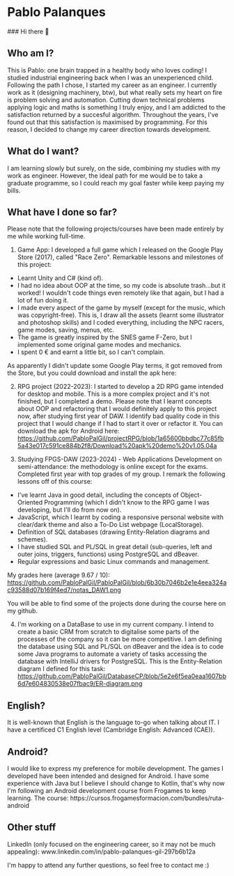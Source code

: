 <h1>Pablo Palanques</h1>
### Hi there 👋

<h2>Who am I?</h2>

This is Pablo: one brain trapped in a healthy body who loves coding! I studied industrial engineering back when I was an unexperienced child. Following the path I chose, I started my career as an engineer. I currently work as it (designing machinery, btw), but what really sets my heart on fire is problem solving and automation. Cutting down technical problems applying logic and maths is something I truly enjoy, and I am addicted to the satisfaction returned by a succesful algorithm. Throughout the years, I've found out that this satisfaction is maximised by programming. For this reason, I decided to change my career direction towards development.



<h2>What do I want?</h2>

I am learning slowly but surely, on the side, combining my studies with my work as engineer. However, the ideal path for me would be to take a graduate programme, so I could reach my goal faster while keep paying my bills.

<h2>What have I done so far?</h2>

Please note that the following projects/courses have been made entirely by me while working full-time.

1) Game App: I developed a full game which I released on the Google Play Store (2017), called "Race Zero". Remarkable lessons and milestones of this project:
  - Learnt Unity and C# (kind of).
  - I had no idea about OOP at the time, so my code is absolute trash...but it worked! I wouldn't code things even remotely like that         again, but I had a lot of fun doing it.
  - I made every aspect of the game by myself (except for the music, which was copyright-free). This is, I draw all the assets (learnt some   illustrator and photoshop skills) and I coded everything, including the NPC racers, game modes, saving, menus, etc.
  - The game is greatly inspired by the SNES game F-Zero, but I implemented some original game modes and mechanics.
  - I spent 0 € and earnt a little bit, so I can't complain.

  As apparently I didn't update some Google Play terms, it got removed from the Store, but you could download and install the apk here:
  

2) RPG project (2022-2023): I started to develop a 2D RPG game intended for desktop and mobile. This is a more complex project and it's not finished, but I completed a demo. Please note that I learnt concepts about OOP and refactoring that I would definitely apply to this project now, after studying first year of DAW. I identify bad quality code in this project that I would change if I had to start it over or refactor it. You can download the apk for Android here:
https://github.com/PabloPalGil/projectRPG/blob/1a65600bbdbc77c85fb5a43e017c591ce884b2f8/Download%20apk%20demo%20v1.05.04a


4) Studying FPGS-DAW (2023-2024) - Web Applications Development on semi-attendance: the methodology is online except for the exams. Completed first year with top grades of my group. I remark the following lessons off of this course:
  - I've learnt Java in good detail, including the concepts of Object-Oriented Programming (which I didn't know to the RPG game I was       developing, but I'll do from now on).
  - JavaScript, which I learnt by coding a responsive personal website with clear/dark theme and also a To-Do List webpage (LocalStorage).
  - Definition of SQL databases (drawing Entity-Relation diagrams and schemes).
  - I have studied SQL and PL/SQL in great detail (sub-queries, left and outer joins, triggers, functions) using PostgreSQL and dBeaver.
  - Regular expressions and basic Linux commands and management.

  My grades here (average 9.67 / 10):
  https://github.com/PabloPalGil/PabloPalGil/blob/6b30b7046b2e1e4eea324ac93588d07b169f4ed7/notas_DAW1.png
  
  You will be able to find some of the projects done during the course here on my github.

4) I'm working on a DataBase to use in my current company. I intend to create a basic CRM from scratch to digitalise some parts of the processes of the company so it can be more competitive. I am defining the database using SQL and PL/SQL on dBeaver and the idea is to code some Java programs to automate a variety of tasks accessing the database with IntelliJ drivers for PostgreSQL.
This is the Entity-Relation diagram I defined for this task:
https://github.com/PabloPalGil/DatabaseCP/blob/5e2e6f5ea0eaa1607bb6d7e604830538e07fbac9/ER-diagram.png


<h2>English?</h2>
It is well-known that English is the language to-go when talking about IT. I have a certificed C1 English level (Cambridge English: Advanced (CAE)).

<h2>Android?</h2>
I would like to express my preference for mobile development. The games I developed have been intended and designed for Android. I have some experience with Java but I believe I should change to Kotlin, that's why now I'm following an Android development course from Frogames to keep learning. The course:
https://cursos.frogamesformacion.com/bundles/ruta-android

<h2>Other stuff</h2>
LinkedIn (only focused on the engineering career, so it may not be much appealing):
www.linkedin.com/in/pablo-palanques-gil-297b6b12a

I'm happy to attend any further questions, so feel free to contact me :)
